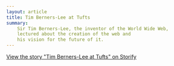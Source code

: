 ```yaml
---
layout: article
title: Tim Berners-Lee at Tufts
summary:
    Sir Tim Berners-Lee, the inventor of the World Wide Web, 
    lectured about the creation of the web and
    his vision for the future of it.
---
```


<div>
<script src="//storify.com/speedbreeze/tim-berners-lee-at-tufts.js?header=false&border=false">
</script>
<noscript>
  <a href="//storify.com/speedbreeze/tim-berners-lee-at-tufts" target="_blank">
  View the story "Tim Berners-Lee at Tufts" on Storify</a>
</noscript>
</div>

